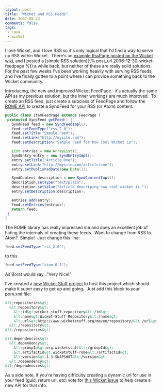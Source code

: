 ```yaml
---
layout: post
title: "Wicket and RSS Feeds"
date: 2007-08-23
comments: false
tags:
 - java
 - wicket
---
```


I love Wicket, and I love RSS so it's only logical that I'd find a way to serve up RSS within Wicket.  There's an [example RssPage posted on the Wicket wiki](http://cwiki.apache.org/WICKET/rss-page.html), and I posted a [simple RSS solution]({% post_url 2006-12-30-wicket-feedpage %}) a while back, but neither of these are really solid solutions.  For the past few weeks I've been working heavily with serving RSS feeds, and I've finally gotten to a point where I can provide something back to the Wicket community.



Introducing, the new and improved Wicket FeedPage.  It's actually the same API as my previous solution, but the inner workings are much improved.  To create an RSS feed, just create a subclass of FeedPage and follow the [ROME API](https://rome.dev.java.net/) to create a SyndFeed for your RSS (or Atom) content.



```java
public class ItemFeedPage extends FeedPage {
 protected SyndFeed getFeed() {
   SyndFeed feed = new SyndFeedImpl();
   feed.setFeedType("rss_2.0");
   feed.setTitle("Sample Feed");
   feed.setLink("http://mysite.com");
   feed.setDescription("Sample Feed for how cool Wicket is");

   List entries = new ArrayList();
   SyndEntry entry = new SyndEntryImpl();
   entry.setTitle("Article One");
   entry.setLink("http://mysite.com/article/one");
   entry.setPublishedDate(new Date());

   SyndContent description = new SyndContentImpl();
   description.setType("text/plain");
   description.setValue("Article descriping how cool wicket is.");
   entry.setDescription(description);

   entries.add(entry);
   feed.setEntries(entries);
   return feed;
 }
}
```



The ROME library has really impressed me and does an excellent job of hiding the internals of creating these feeds.  Want to change from RSS to Atom?  Simple!  Just change this line:


```java
feed.setFeedType("rss_2.0");
```


to this

```java
feed.setFeedType("atom_0.3");
```



As Borat would say..."Very Nice!"



I've created a [new Wicket Stuff project](https://wicket-stuff.svn.sourceforge.net/svnroot/wicket-stuff/trunk/wicketstuff-rome/) to host this project which should make it super easy to get up and going.  Just add this block to your pom.xml file:


```xml
&lt;repositories&gt;
  &lt;repository&gt;
    &lt;id&gt;wicket-stuff-repository&lt;/id&gt;
    &lt;name&gt;Wicket-Stuff Repository&lt;/name&gt;
    &lt;url&gt;http://www.wicketstuff.org/maven/repository/&lt;/url&gt;
  &lt;/repository&gt;
&lt;/repositories&gt;

&lt;dependencies&gt;
  &lt;dependency&gt;
    &lt;groupId&gt;org.wicketstuff&lt;/groupId&gt;
    &lt;artifactId&gt;wicketstuff-rome&lt;/artifactId&gt;
    &lt;version&gt;1.3-SNAPSHOT&lt;/version&gt;
  &lt;/dependency&gt;
&lt;/dependencies&gt;
```



As a side note, if you're having difficulty creating a dynamic url for use in your feed (guid, return url, etc) vote for [this Wicket issue](https://issues.apache.org/jira/browse/WICKET-609) to help create a new API for that info.

